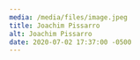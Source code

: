 ```yaml
---
media: /media/files/image.jpeg
title: Joachim Pissarro
alt: Joachim Pissarro
date: 2020-07-02 17:37:00 -0500
---
```

